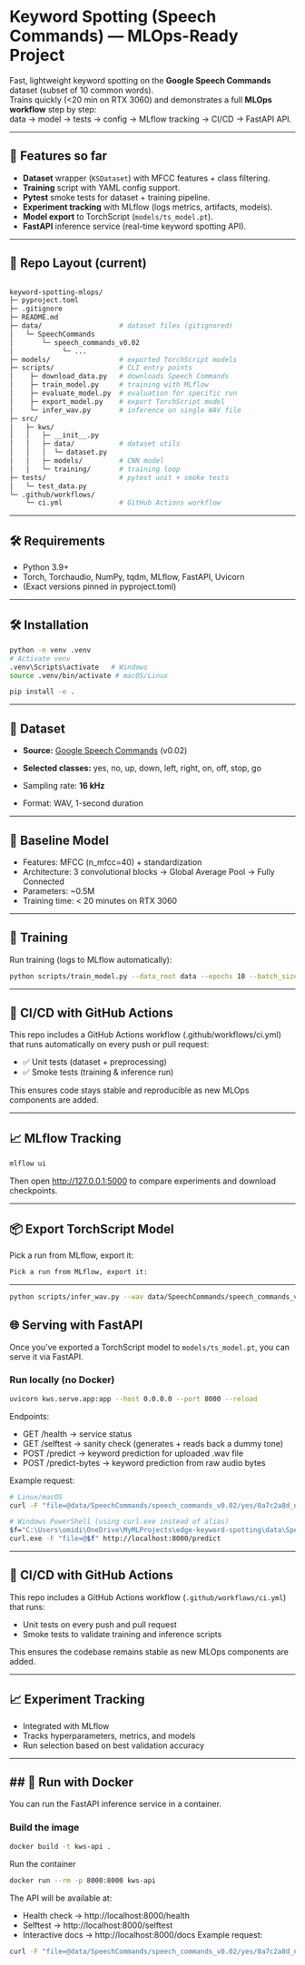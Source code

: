 # Keyword Spotting (Speech Commands) — MLOps-Ready Project

Fast, lightweight keyword spotting on the **Google Speech Commands** dataset (subset of 10 common words).  
Trains quickly (<20 min on RTX 3060) and demonstrates a full **MLOps workflow** step by step:  
data → model → tests → config → MLflow tracking → CI/CD → FastAPI API.

---

## 🚀 Features so far
- **Dataset** wrapper (`KSDataset`) with MFCC features + class filtering.
- **Training** script with YAML config support.
- **Pytest** smoke tests for dataset + training pipeline.
- **Experiment tracking** with MLflow (logs metrics, artifacts, models).
- **Model export** to TorchScript (`models/ts_model.pt`).
- **FastAPI** inference service (real-time keyword spotting API).

---

## 📂 Repo Layout (current)

```bash

keyword-spotting-mlops/
├─ pyproject.toml
├─ .gitignore
├─ README.md
├─ data/                   # dataset files (gitignored)
│   └─ SpeechCommands
│       └─ speech_commands_v0.02
│            └─ ...
├─ models/                 # exported TorchScript models
├─ scripts/                # CLI entry points
│    ├─ download_data.py   # downloads Speech Commands
│    ├─ train_model.py     # training with MLflow
│    ├─ evaluate_model.py  # evaluation for specific run
│    ├─ export_model.py    # export TorchScript model
│    └─ infer_wav.py       # inference on single WAV file
├─ src/
│   ├─ kws/
│   │   ├─ __init__.py
│   │   ├─ data/           # dataset utils
│   │   │  └─ dataset.py
│   │   ├─ models/         # CNN model
│   │   └─ training/       # training loop
├─ tests/                  # pytest unit + smoke tests
│   └─ test_data.py
└─ .github/workflows/
    └─ ci.yml              # GitHub Actions workflow

```

---
## 🛠 Requirements
- Python 3.9+
- Torch, Torchaudio, NumPy, tqdm, MLflow, FastAPI, Uvicorn
- (Exact versions pinned in pyproject.toml)
---

## 🛠 Installation
```bash
python -m venv .venv
# Activate venv
.venv\Scripts\activate   # Windows
source .venv/bin/activate # macOS/Linux

pip install -e .
```
---

## 📂 Dataset
- **Source:** [Google Speech Commands](https://arxiv.org/abs/1804.03209) (v0.02)  
- **Selected classes:** yes, no, up, down, left, right, on, off, stop, go

- Sampling rate: **16 kHz**  
- Format: WAV, 1-second duration

---

## 🧠 Baseline Model

- Features: MFCC (n_mfcc=40) + standardization
- Architecture: 3 convolutional blocks → Global Average Pool → Fully Connected
- Parameters: ~0.5M
- Training time: < 20 minutes on RTX 3060

--- 

## 🧪 Training
Run training (logs to MLflow automatically):
```bash
python scripts/train_model.py --data_root data --epochs 10 --batch_size 128

```

---

## 🔄 CI/CD with GitHub Actions

This repo includes a GitHub Actions workflow (.github/workflows/ci.yml) that runs automatically on every push or pull request:
- ✅ Unit tests (dataset + preprocessing)
- ✅ Smoke tests (training & inference run)

This ensures code stays stable and reproducible as new MLOps components are added.

--- 
## 📈 MLflow Tracking
```bash
mlflow ui
```
Then open http://127.0.0.1:5000 to compare experiments and download checkpoints.

---

## 📦 Export TorchScript Model
Pick a run from MLflow, export it:
```bash
Pick a run from MLflow, export it:
```
---

```bash
python scripts/infer_wav.py --wav data/SpeechCommands/speech_commands_v0.02/yes/0a7c2a8d_nohash_0.wav

```

## 🌐 Serving with FastAPI

Once you’ve exported a TorchScript model to `models/ts_model.pt`, you can serve it via FastAPI.

### Run locally (no Docker)
```bash
uvicorn kws.serve.app:app --host 0.0.0.0 --port 8000 --reload

```
Endpoints:
- GET /health → service status
- GET /selftest → sanity check (generates + reads back a dummy tone)
- POST /predict → keyword prediction for uploaded .wav file
- POST /predict-bytes → keyword prediction from raw audio bytes

Example request:
```bash
# Linux/macOS
curl -F "file=@data/SpeechCommands/speech_commands_v0.02/yes/0a7c2a8d_nohash_0.wav" http://localhost:8000/predict

# Windows PowerShell (using curl.exe instead of alias)
$f="C:\Users\omidi\OneDrive\MyMLProjects\edge-keyword-spotting\data\SpeechCommands\speech_commands_v0.02\yes\0a7c2a8d_nohash_0.wav"
curl.exe -F "file=@$f" http://localhost:8000/predict

```


---

## 🔄 CI/CD with GitHub Actions
This repo includes a GitHub Actions workflow (`.github/workflows/ci.yml`) that runs:
- Unit tests on every push and pull request
- Smoke tests to validate training and inference scripts

This ensures the codebase remains stable as new MLOps components are added.

---
## 📈 Experiment Tracking
- Integrated with MLflow
- Tracks hyperparameters, metrics, and models
- Run selection based on best validation accuracy

---

## ## 🚀 Run with Docker

You can run the FastAPI inference service in a container.

### Build the image
```bash
docker build -t kws-api .
``` 
Run the container
```bash
docker run --rm -p 8000:8000 kws-api
```

The API will be available at:
- Health check → http://localhost:8000/health
- Selftest → http://localhost:8000/selftest
- Interactive docs → http://localhost:8000/docs
Example request:
```bash
curl -F "file=@data/SpeechCommands/speech_commands_v0.02/yes/0a7c2a8d_nohash_0.wav" http://localhost:8000/predict

```